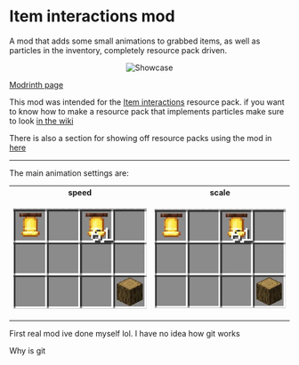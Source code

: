 # Item interactions mod
A mod that adds some small animations to grabbed items, as well as particles in the inventory, completely resource pack driven.

<div align="center">
  
  ![Showcase](https://raw.githubusercontent.com/mineland-2048/mineland-2048.github.io/refs/heads/main/other/texture%20packs/gallery/Screencast_20250505_203605.webp)

</div>

[Modrinth page](https://modrinth.com/project/MC6hfccQ)

This mod was intended for the [Item interactions](https://modrinth.com/resourcepack/item-interactions) resource pack.
if you want to know how to make a resource pack that implements particles make sure to look [in the wiki](https://github.com/mineland-2048/item_interactions_mod/wiki) 

There is also a section for showing off resource packs using the mod in [here](https://github.com/mineland-2048/item_interactions_mod/discussions/8) 

<hr>

The main animation settings are:

<table>

<tr> <th>speed</th> <th>scale</th> </tr>

<tr> 
  
<td>
  
  ![Speed](https://raw.githubusercontent.com/mineland-2048/mineland-2048.github.io/refs/heads/main/other/texture%20packs/gallery/speed.webp)
  
</td>

<td style="align-content: center">
  
  ![Scale](https://raw.githubusercontent.com/mineland-2048/mineland-2048.github.io/refs/heads/main/other/texture%20packs/gallery/scale.webp)
  
</td>

</tr>

</table>




First real mod ive done myself lol. I have no idea how git works

Why is git


